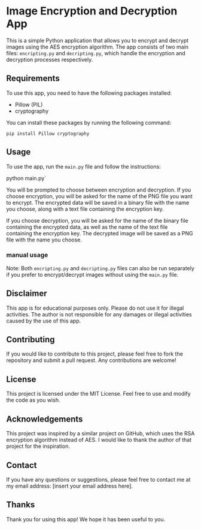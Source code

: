 # Image Encryption and Decryption App

This is a simple Python application that allows you to encrypt and decrypt images using the AES encryption algorithm. The app consists of two main files: `encripting.py` and `decripting.py`, which handle the encryption and decryption processes respectively.

## Requirements

To use this app, you need to have the following packages installed:

- Pillow (PIL)
- cryptography

You can install these packages by running the following command:

`pip install Pillow cryptography`


## Usage

To use the app, run the `main.py` file and follow the instructions:

python main.py`


You will be prompted to choose between encryption and decryption. If you choose encryption, you will be asked for the name of the PNG file you want to encrypt. The encrypted data will be saved in a binary file with the name you choose, along with a text file containing the encryption key.

If you choose decryption, you will be asked for the name of the binary file containing the encrypted data, as well as the name of the text file containing the encryption key. The decrypted image will be saved as a PNG file with the name you choose.


### manual usage
Note: Both `encripting.py` and `decripting.py` files can also be run separately if you prefer to encrypt/decrypt images without using the `main.py` file.

## Disclaimer

This app is for educational purposes only. Please do not use it for illegal activities. The author is not responsible for any damages or illegal activities caused by the use of this app.

## Contributing
If you would like to contribute to this project, please feel free to fork the repository and submit a pull request. Any contributions are welcome!

## License
This project is licensed under the MIT License. Feel free to use and modify the code as you wish.

## Acknowledgements
This project was inspired by a similar project on GitHub, which uses the RSA encryption algorithm instead of AES. I would like to thank the author of that project for the inspiration.

## Contact
If you have any questions or suggestions, please feel free to contact me at my email address: [insert your email address here].

## Thanks
Thank you for using this app! We hope it has been useful to you.